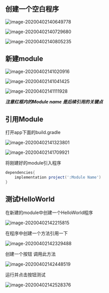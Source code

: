 ## 创建一个空白程序

![image-20200402140649778](.\img\image-20200402140649778.png)

![image-20200402140729680](.\img\image-20200402140729680.png)

![image-20200402140805235](.\img\image-20200402140805235.png)

## 新建module

![image-20200402141020916](img\image-20200402141020916.png)

![image-20200402141041425](img\image-20200402141041425.png)

![image-20200402141111928](img\image-20200402141111928.png)

***注意红框内的Module name 是后续引用的关键点***

## 引用Module

打开app下面的build.gradle

![image-20200402141323801](img\image-20200402141323801.png)

![image-20200402141709921](img\image-20200402141709921.png)

将刚建好的module引入程序

```groovy
dependencies{
    implementation project(':Module Name')
}
```

## 测试HelloWorld

在新建的module中创建一个HelloWorld程序

![image-20200402142215815](img\image-20200402142215815.png)

在程序中创建一个方法引用一下

![image-20200402142329488](img\image-20200402142329488.png)

创建一个按钮 调用此方法

![image-20200402142448519](img\image-20200402142448519.png)

运行并点击按钮测试

![image-20200402142528376](img\image-20200402142528376.png)